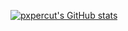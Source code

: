 [![pxpercut's GitHub stats](https://github-readme-stats.vercel.app/api?username=pxpercut)](https://github.com/pxpercut/github-readme-stats)

